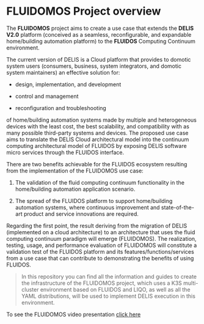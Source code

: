 # FLUIDOMOS Project overview
The **FLUIDOMOS** project aims to create a use case that extends the **DELIS V2.0** platform (conceived as a seamless, reconfigurable, and expandable home/building automation platform) to the **FLUIDOS** Computing Continuum environment.

The current version of DELIS is a Cloud platform that provides to domotic system users (consumers, business, system integrators, and domotic system maintainers) an effective solution for:

-   design, implementation, and development
    
-   control and management
    
-   reconfiguration and troubleshooting
    

of home/building automation systems made by multiple and heterogeneous devices with the least cost, the best scalability, and compatibility with as many possible third-party systems and devices. The proposed use case aims to translate the DELIS Cloud architectural model into the continuum computing architectural model of FLUIDOS by exposing DELIS software micro services through the FLUIDOS interface.

There are two benefits achievable for the FLUIDOS ecosystem resulting from the implementation of the FLUIDOMOS use case:

1.  The validation of the fluid computing continuum functionality in the home/building automation application scenario.
    
2.  The spread of the FLUIDOS platform to support home/building automation systems, where continuous improvement and state-of-the-art product and service innovations are required.
    

Regarding the first point, the result deriving from the migration of DELIS (implemented on a cloud architecture) to an architecture that uses the fluid computing continuum paradigm will emerge (FLUIDOMOS). The realization, testing, usage, and performance evaluation of FLUIDOMOS will constitute a validation test of the FLUIDOS platform and its features/functions/services from a use case that can contribute to demonstrating the benefits of using FLUIDOS.

>In this repository you can find all the information and guides to  create the infrastructure of the FLUIDOMOS project, which uses 
a K3S multi-cluster environment based on FLUIDOS and LIQO, as well as all the YAML distributions, will be used to implement DELIS execution in this environment.

To see the FLUIDOMOS video presentation [click here](https://www.youtube.com/watch?v=A523EP0SRsc)

